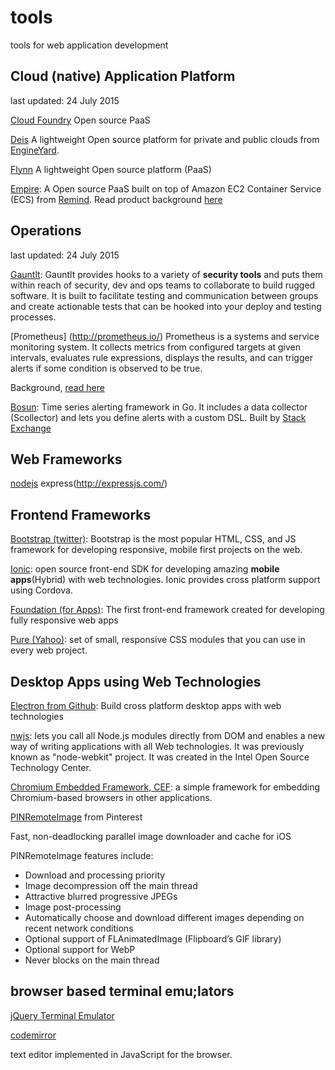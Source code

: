 # tools
tools for web application development

## Cloud (native) Application Platform
last updated: 24 July 2015

[Cloud Foundry](https://www.cloudfoundry.org/)
Open source PaaS

[Deis](http://deis.io/)
A lightweight Open source platform for private and public clouds from [EngineYard](https://www.engineyard.com/).

[Flynn](https://flynn.io/)
A lightweight Open source platform (PaaS)

[Empire](https://github.com/remind101/empire): A Open source PaaS built on top of Amazon EC2 Container Service (ECS) from [Remind](https://www.remind.com/). Read product background [here](http://engineering.remind.com/introducing-empire/)

## Operations
last updated: 24 July 2015

[Gauntlt](http://gauntlt.org/): Gauntlt provides hooks to a variety of **security tools** and puts them within reach of security, dev and ops teams to collaborate to build rugged software. It is built to facilitate testing and communication between groups and create actionable tests that can be hooked into your deploy and testing processes.

[Prometheus] (http://prometheus.io/)
Prometheus is a systems and service monitoring system. It collects metrics from configured targets at given intervals, evaluates rule expressions, displays the results, and can trigger alerts if some condition is observed to be true.

Background, [read here](https://developers.soundcloud.com/blog/prometheus-monitoring-at-soundcloud)

[Bosun](http://bosun.org/): 
Time series alerting framework in Go. It includes a data collector (Scollector) and lets you define alerts with a custom DSL. Built by [Stack Exchange](http://stackexchange.com/)

## Web Frameworks

[nodejs]()
express(http://expressjs.com/)

## Frontend Frameworks

[Bootstrap (twitter)](http://getbootstrap.com/): Bootstrap is the most popular HTML, CSS, and JS framework for developing responsive, mobile first projects on the web.

[Ionic](http://ionicframework.com/): open source front-end SDK for developing amazing **mobile apps**(Hybrid) with web technologies. Ionic provides cross platform support using Cordova.  

[Foundation (for Apps)](http://foundation.zurb.com/apps/): The first front-end framework created for developing fully responsive web apps

[Pure (Yahoo)](http://purecss.io/):  set of small, responsive CSS modules that you can use in every web project.

## Desktop Apps using Web Technologies

[Electron from Github](http://electron.atom.io/): Build cross platform desktop apps with web technologies

[nwjs](http://nwjs.io/): lets you call all Node.js modules directly from DOM and enables a new way of writing applications with all Web technologies. It was previously known as "node-webkit" project. It was created in the Intel Open Source Technology Center.

[Chromium Embedded Framework, CEF](https://bitbucket.org/chromiumembedded/cef): a simple framework for embedding Chromium-based browsers in other applications.

[PINRemoteImage](https://github.com/pinterest/PINRemoteImage) from Pinterest

Fast, non-deadlocking parallel image downloader and cache for iOS

PINRemoteImage features include:

* Download and processing priority
* Image decompression off the main thread
* Attractive blurred progressive JPEGs
* Image post-processing
* Automatically choose and download different images depending on recent network conditions
* Optional support of FLAnimatedImage (Flipboard’s GIF library)
* Optional support for WebP
* Never blocks on the main thread

## browser based terminal emu;lators

[jQuery Terminal Emulator](https://github.com/jcubic/jquery.terminal)

[codemirror](https://codemirror.net/index.html)

text editor implemented in JavaScript for the browser.
